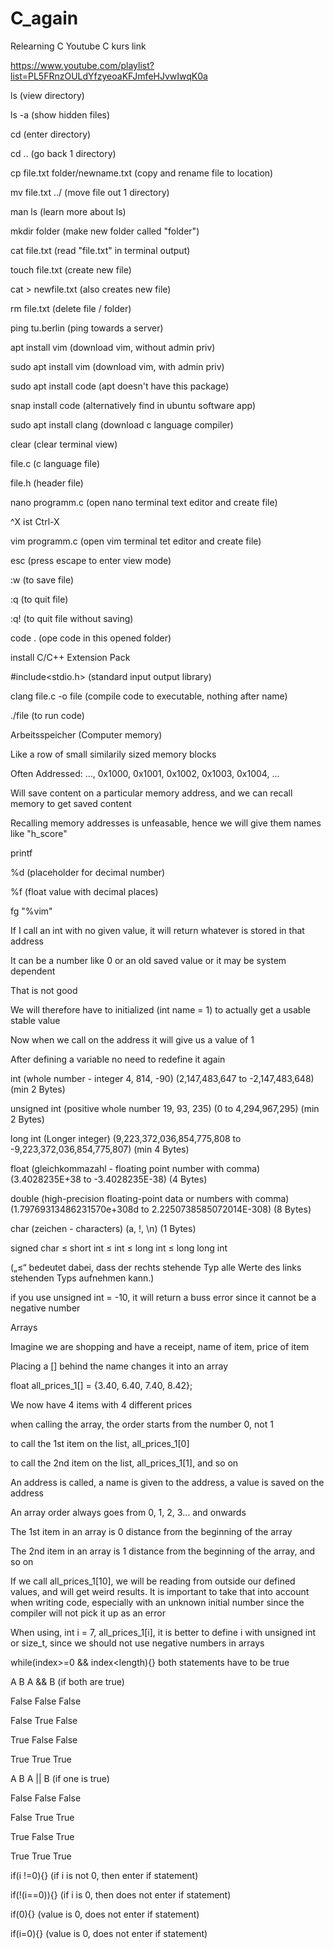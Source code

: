 # C_again
Relearning C
Youtube C kurs link

https://www.youtube.com/playlist?list=PL5FRnzOULdYfzyeoaKFJmfeHJvwIwqK0a



ls (view directory)

ls -a (show hidden files)



cd (enter directory)

cd .. (go back 1 directory)



cp file.txt folder/newname.txt (copy and rename file to location)

mv file.txt ../ (move file out 1 directory)



man ls (learn more about ls)



mkdir folder (make new folder called "folder")



cat file.txt (read "file.txt" in terminal output)

touch file.txt (create new file)

cat > newfile.txt (also creates new file)

rm file.txt (delete file / folder)



ping tu.berlin (ping towards a server)



apt install vim (download vim, without admin priv)

sudo apt install vim (download vim, with admin priv)



sudo apt install code (apt doesn't have this package)

snap install code (alternatively find in ubuntu software app)

sudo apt install clang (download c language compiler)



clear (clear terminal view)



file.c (c language file)

file.h (header file)



nano programm.c (open nano terminal text editor and create file)

^X ist Ctrl-X



vim programm.c (open vim terminal tet editor and create file)

esc (press escape to enter view mode)

:w (to save file)

:q (to quit file)

:q! (to quit file without saving)



code . (ope code in this opened folder)



install C/C++ Extension Pack



#include<stdio.h> (standard input output library)



clang file.c -o file (compile code to executable, nothing after name)

./file (to run code)





Arbeitsspeicher (Computer memory)

Like a row of small similarily sized memory blocks

Often Addressed: ..., 0x1000, 0x1001, 0x1002, 0x1003, 0x1004, ...

Will save content on a particular memory address, and we can recall memory to get saved content

Recalling memory addresses is unfeasable, hence we will give them names like "h_score"



printf

%d (placeholder for decimal number)

%f (float value with decimal places)



fg "%vim"



If I call an int with no given value, it will return whatever is stored in that address

It can be a number like 0 or an old saved value or it may be system dependent

That is not good

We will therefore have to initialized (int name = 1) to actually get a usable stable value

Now when we call on the address it will give us a value of 1

After defining a variable no need to redefine it again



int (whole number - integer 4, 814, -90) (2,147,483,647 to -2,147,483,648) (min 2 Bytes)

unsigned int (positive whole number 19, 93, 235) (0 to 4,294,967,295) (min 2 Bytes)

long int (Longer integer) (9,223,372,036,854,775,808 to -9,223,372,036,854,775,807) (min 4 Bytes)

float (gleichkommazahl - floating point number with comma) (3.4028235E+38 to -3.4028235E-38) (4 Bytes)

double (high-precision floating-point data or numbers with comma) (1.79769313486231570e+308d to 2.2250738585072014E-308) (8 Bytes)

char (zeichen - characters) (a, !, \n) (1 Bytes)





signed char ≤ short int ≤ int ≤ long int ≤ long long int

(„≤“ bedeutet dabei, dass der rechts stehende Typ alle Werte des links stehenden Typs aufnehmen kann.)



if you use unsigned int = -10, it will return a buss error since it cannot be a negative number





Arrays

Imagine we are shopping and have a receipt, name of item, price of item

Placing a [] behind the name changes it into an array

float all_prices_1[] = {3.40, 6.40, 7.40, 8.42};

We now have 4 items with 4 different prices

when calling the array, the order starts from the number 0, not 1

to call the 1st item on the list, all_prices_1[0]

to call the 2nd item on the list, all_prices_1[1], and so on

An address is called, a name is given to the address, a value is saved on the address

An array order always goes from 0, 1, 2, 3... and onwards

The 1st item in an array is 0 distance from the beginning of the array

The 2nd item in an array is 1 distance from the beginning of the array, and so on

If we call all_prices_1[10], we will be reading from outside our defined values, and will get weird results. It is important to take that into account when writing code, especially with an unknown initial number since the compiler will not pick it up as an error

When using, int i = 7, all_prices_1[i], it is better to define i with unsigned int or size_t, since we should not use negative numbers in arrays





while(index>=0 && index<length){} both statements have to be true



A     B       A && B (if both are true)

False False   False

False True    False

True  False   False

True  True    True



A     B       A || B (if one is true)

False False   False

False True    True

True  False   True

True  True    True



if(i !=0){} (if i is not 0, then enter if statement)

if(!(i==0)){} (if i is 0, then does not enter if statement)

if(0){} (value is 0, does not enter if statement)

if(i=0){} (value is 0, does not enter if statement)



























